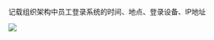 记载组织架构中员工登录系统的时间、地点、登录设备、IP地址

![](file:///C:\Users\ADMINI~1\AppData\Local\Temp\ksohtml\wps3861.tmp.jpg)

